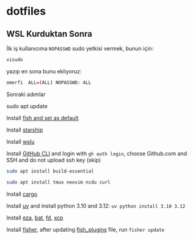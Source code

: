 # dotfiles

## WSL Kurduktan Sonra

İlk iş kullanıcıma `NOPASSWD` sudo yetkisi vermek, bunun için:

```bash
visudo
```

yazıp en sona bunu ekliyoruz:

```bash
omerfi  ALL=(ALL) NOPASSWD: ALL
```

Sonraki adımlar

sudo apt update

Install [fish and set as default](https://fishshell.com/docs/current/index.html)

Install [starship](https://starship.rs/guide/)

Install [wslu](https://wslutiliti.es/wslu/install.html)

Install [GitHub CLI](https://github.com/cli/cli#installation) and login with `gh auth login`, choose Github.com and SSH and do not upload ssh key (skip)

```bash
sudo apt install build-essential

sudo apt install tmux neovim ncdu curl
```

Install [cargo](https://doc.rust-lang.org/cargo/getting-started/installation.html)

Install [uv](https://docs.astral.sh/uv/#getting-started) and install python 3.10 and 3.12: `uv python install 3.10 3.12`

Install [eza](https://github.com/eza-community/eza/blob/main/INSTALL.md), [bat](https://github.com/sharkdp/bat/tree/master?tab=readme-ov-file#installation), [fd](https://github.com/sharkdp/fd?tab=readme-ov-file#installation), [xcp](https://github.com/tarka/xcp?tab=readme-ov-file#installation)

Install [fisher](https://github.com/jorgebucaran/fisher?tab=readme-ov-file#installation), after updating [fish_plugins](https://github.com/OmerFI/dotfiles/blob/main/.config/fish/fish_plugins) file, run `fisher update`
